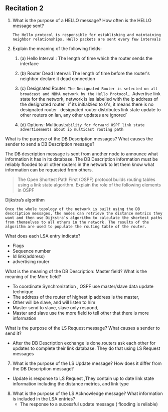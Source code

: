 
## Recitation 2

1.  What is the purpose of a HELLO message? How often is the HELLO message sent?

	`The Hello protocol is responsible for establishing and maintaining neighbor relationships. Hello packets are sent every few intervals`

2. Explain the meaning of the following fields: 
	1. (a) Hello Interval : The length of time which the router sends the interface
	2. (b) Router Dead Interval: The length of time before the router's neighbor declare it dead connection
	4. (c) Designated Router: `The Designated Router is selected on all broadcast and NBMA network by the Hello Protocol,
	    `Advertise link state for the network, network is lsa labelled with the ip address of the designated router`
	    ` if its initialzied to 0's, it means there is no designated router
	    `
	    `designated router distributes link state update to other routers on lan, any other updates are ignored`
			
	1. (d) Options: Multicast:`ability for forward OSPF link state advertisements about ip multicast routing path`


What is the purpose of the DB Description messages? What causes the sender to send a DB Description message?

The DB description message is sent from another node to announce what information it has in its database. The DB Description information must be reliably flooded to all other routers in the network to let them know what information can be requested from others.


>The Open Shortest Path First (OSPF) protocol builds routing tables using a link state algorithm. Explain the role of the following elements in OSPF

Dijkstra’s algorithm

`Once the whole topology of the network is built using the DB description messages, the nodes can retrieve the distance metrics they want and then use Dijkstra’s algorithm to calculate the shortest paths from themselves to all others in the network. The results of the algorithm are used to populate the routing table of the router.`

What does each LSA entry indicate?
- Flags
- Sequence number
- Id link(address)
- advertising router

What is the meaning of the DB Description: Master field? What is the meaning of the More field?

- To coordinate Synchronization , OSPF use master/slave data update technique
- The address of the router of highest ip address is the master,
- Other will be slave, and will listen to him
- Master send to slave, slave only respond,
- Master and slave use the more field to tell other that there is more information

What is the purpose of the LS Request message? What causes a sender to send it?
- After the DB Description exchange is done.routers ask each other for updates to complete their link database. They do that using LS Request messages

7. What is the purpose of the LS Update message? How does it differ from the DB Description message?
- Update is response to  LS Request ,They contain up to date link state information including the distance metrics, and link type

8. What is the purpose of the LS Acknowledge message? What information is included in the LSA entries?
	- The response to a sucessful update message ( flooding is reliable)

